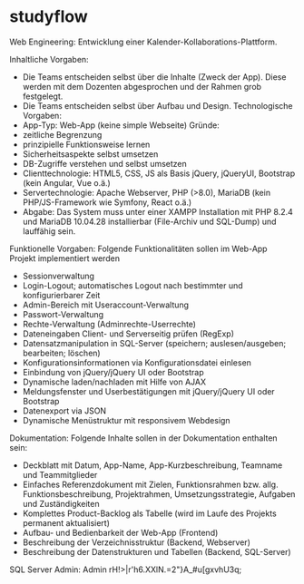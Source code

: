 # studyflow
Web Engineering: Entwicklung einer Kalender-Kollaborations-Plattform.

Inhaltliche Vorgaben:
- Die Teams entscheiden selbst über die Inhalte (Zweck der App). Diese werden mit dem
Dozenten abgesprochen und der Rahmen grob festgelegt.
- Die Teams entscheiden selbst über Aufbau und Design.
Technologische Vorgaben:
- App-Typ: Web-App (keine simple Webseite)
Gründe:
- zeitliche Begrenzung
- prinzipielle Funktionsweise lernen
- Sicherheitsaspekte selbst umsetzen
- DB-Zugriffe verstehen und selbst umsetzen
- Clienttechnologie: HTML5, CSS, JS als Basis
jQuery, jQueryUI, Bootstrap
(kein Angular, Vue o.ä.)
- Servertechnologie: Apache Webserver, PHP (>8.0), MariaDB
(kein PHP/JS-Framework wie Symfony, React o.ä.)
- Abgabe: Das System muss unter einer XAMPP Installation mit PHP 8.2.4 und MariaDB
10.04.28 installierbar (File-Archiv und SQL-Dump) und lauffähig sein.

  
Funktionelle Vorgaben:
Folgende Funktionalitäten sollen im Web-App Projekt implementiert werden
- Sessionverwaltung
- Login-Logout; automatisches Logout nach bestimmter und konfigurierbarer Zeit
- Admin-Bereich mit Useraccount-Verwaltung
- Passwort-Verwaltung
- Rechte-Verwaltung (Adminrechte-Userrechte)
- Dateneingaben Client- und Serverseitig prüfen (RegExp)
- Datensatzmanipulation in SQL-Server (speichern; auslesen/ausgeben; bearbeiten; löschen)
- Konfigurationsinformationen via Konfigurationsdatei einlesen
- Einbindung von jQuery/jQuery UI oder Bootstrap
- Dynamische laden/nachladen mit Hilfe von AJAX
- Meldungsfenster und Userbestätigungen mit jQuery/jQuery UI oder Bootstrap
- Datenexport via JSON
- Dynamische Menüstruktur mit responsivem Webdesign

  
Dokumentation:
Folgende Inhalte sollen in der Dokumentation enthalten sein:
- Deckblatt mit Datum, App-Name, App-Kurzbeschreibung, Teamname und Teammitglieder
- Einfaches Referenzdokument mit Zielen, Funktionsrahmen bzw. allg. Funktionsbeschreibung,
Projektrahmen, Umsetzungsstrategie, Aufgaben und Zuständigkeiten
- Komplettes Product-Backlog als Tabelle (wird im Laufe des Projekts permanent aktualisiert)
- Aufbau- und Bedienbarkeit der Web-App (Frontend)
- Beschreibung der Verzeichnisstruktur (Backend, Webserver)
- Beschreibung der Datenstrukturen und Tabellen (Backend, SQL-Server)



SQL Server Admin:
    Admin
    rH!>|r'h6.XXlN.=2"}A_#u[gxvhU3q;
    